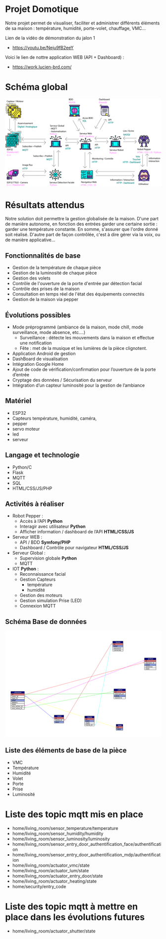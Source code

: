# Projet Domotique

Notre projet permet de visualiser, faciliter et administrer différents éléments de sa maison : température, humidité, porte-volet, chauffage, VMC...

Lien de la vidéo de démonstration du jalon 1
- https://youtu.be/Neju9fB2eeY

Voici le lien de nottre application WEB (API + Dashboard) :
- https://work.lucien-brd.com/


# Schéma global

![Schema](schema.png)

# Résultats attendus

Notre solution doit permettre la gestion globalisée de la maison. 
D'une part de manière autonome, en fonction des entrées garder une certaine sortie : garder une température constante. En somme, s'assurer que l'ordre donné soit réalisé.
D'autre part de façon contrôlée, c'est à dire gérer via la voix, ou de manière applicative...

## Fonctionnalités de base

- Gestion de la température de chaque pièce
- Gestion de la luminosité de chaque pièce
- Gestion des volets
- Contrôle de l'ouverture de la porte d'entrée par détection facial 
- Contrôle des prises de la maison
- Consultation en temps réel de l'état des équipements connectés
- Gestion de la maison via pepper 


## Évolutions possibles

- Mode préprogrammé (ambiance de la maison, mode chill, mode surveillance, mode absence, etc….)
	- Surveillance : détecte les mouvements dans la maison et effectue une notification
	- Fête : met de la musique et les lumières de la pièce clignotent.
- Application Android de gestion
- DashBoard de visualisation
- Intégration Google Home 
- Ajout de code de vérification/confirmation pour l’ouverture de la porte d’entrée
- Cryptage des données / Sécurisation du serveur 
- Intégration d’un capteur luminosité pour la gestion de l’ambiance

## Matériel

- ESP32 
- Capteurs température, humidité, caméra, 
- pepper 
- servo moteur 
- led 
- serveur 


## Langage et technologie

- Python/C
- Flask 
- MQTT 
- SQL
- HTML/CSS/JS/PHP

## Activités à réaliser
- Robot Pepper :
	- Accès à l’API **Python**
	- Interagir avec utilisateur **Python**
	- Afficher information / dashboard de l’API **HTML/CSS/JS**
- Serveur WEB :
	- API / BDD **Symfony/PHP**
	- Dashboard / Contrôle pour navigateur **HTML/CSS/JS**
- Serveur Global :
	- Supervision globale **Python**
	- MQTT
- IOT **Python** :
	- Reconnaissance facial 
	- Gestion Capteurs 
		- température
		- humidité 
	- Gestion des moteurs
	- Gestion simulation Prise (LED)
	- Connexion MQTT
	
## Schéma Base de données

![Schema BDD](schema_database.png)

## Liste des éléments de base de la pièce
- VMC
- Température
- Humidité
- Volet
- Porte
- Prise
- Luminosité

# Liste des topic mqtt mis en place
- home/living_room/sensor_temperature/temperature
- home/living_room/sensor_humidity/humidity
- home/living_room/sensor_luminosity/luminosity
- home/living_room/sensor_entry_door_authentification_face/authentification
- home/living_room/sensor_entry_door_authentification_mdp/authentification
- home/living_room/actuator_vmc/state
- home/living_room/actuator_lum/state
- home/living_room/actuator_entry_door/state
- home/living_room/actuator_heating/state
- home/security/entry_code

# Liste des topic mqtt à mettre en place dans les évolutions futures
- home/living_room/actuator_shutter/state

